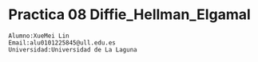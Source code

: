 # Practica 08 Diffie_Hellman_Elgamal

```
Alumno:XueMei Lin
Email:alu0101225845@ull.edu.es
Universidad:Universidad de La Laguna
```
